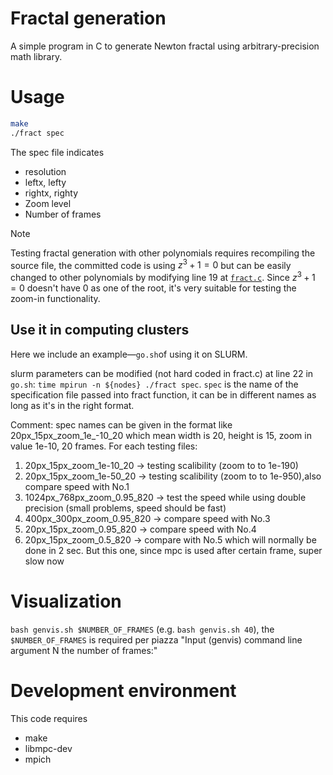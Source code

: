 # Fractal generation

A simple program in C to generate Newton fractal using arbitrary-precision math library.

# Usage

```bash
make
./fract spec
```

The spec file indicates

- resolution
- leftx, lefty
- rightx, righty
- Zoom level
- Number of frames

> [!NOTE]  
> Testing fractal generation with other polynomials requires recompiling the source file, the committed code is using $z^3+1=0$ but can be easily changed to other polynomials by modifying line 19 at [`fract.c`](fract.c). Since $z^3+1=0$ doesn't have 0 as one of the root, it's very suitable for testing the zoom-in functionality.

## Use it in computing clusters

Here we include an example&mdash;`go.sh`of using it on SLURM.

slurm parameters can be modified (not hard coded in fract.c) at line 22 in `go.sh`: `time mpirun -n ${nodes} ./fract spec`.
`spec` is the name of the specification file passed into fract function, it can be in different names as long as it's in the right format.

Comment: spec names can be given in the format like 20px_15px_zoom_1e_-10_20 which mean width is 20, height is 15, zoom in value 1e-10, 20 frames.
For each testing files:

1. 20px_15px_zoom_1e-10_20 -> testing scalibility (zoom to to 1e-190)
2. 20px_15px_zoom_1e-50_20 -> testing scalibility (zoom to to 1e-950),also compare speed with No.1
3. 1024px_768px_zoom_0.95_820 -> test the speed while using double precision (small problems, speed should be fast)
4. 400px_300px_zoom_0.95_820 -> compare speed with No.3
5. 20px_15px_zoom_0.95_820 -> compare speed with No.4
6. 20px_15px_zoom_0.5_820 -> compare with No.5 which will normally be done in 2 sec. But this one, since mpc is used after certain frame, super slow now

# Visualization

`bash genvis.sh $NUMBER_OF_FRAMES` (e.g. `bash genvis.sh 40`), the `$NUMBER_OF_FRAMES` is required per piazza "Input (genvis) command line argument N the number of frames:"


# Development environment

This code requires

- make
- libmpc-dev
- mpich
